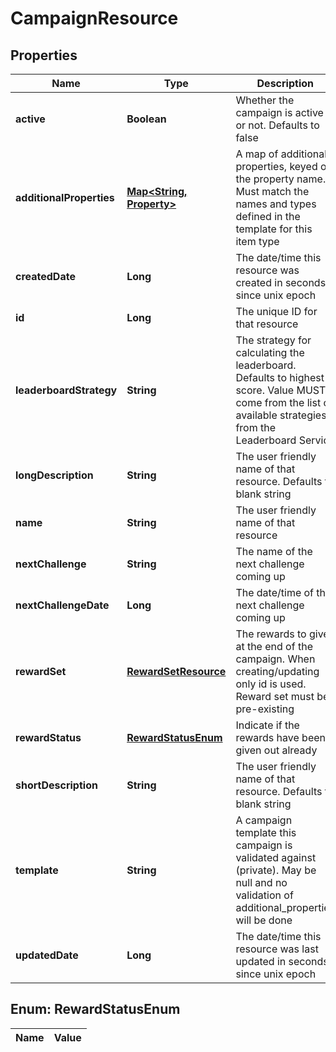 
# CampaignResource

## Properties
Name | Type | Description | Notes
------------ | ------------- | ------------- | -------------
**active** | **Boolean** | Whether the campaign is active or not.  Defaults to false |  [optional]
**additionalProperties** | [**Map&lt;String, Property&gt;**](Property.md) | A map of additional properties, keyed on the property name.  Must match the names and types defined in the template for this item type |  [optional]
**createdDate** | **Long** | The date/time this resource was created in seconds since unix epoch |  [optional]
**id** | **Long** | The unique ID for that resource |  [optional]
**leaderboardStrategy** | **String** | The strategy for calculating the leaderboard. Defaults to highest score. Value MUST come from the list of available strategies from the Leaderboard Service |  [optional]
**longDescription** | **String** | The user friendly name of that resource. Defaults to blank string |  [optional]
**name** | **String** | The user friendly name of that resource | 
**nextChallenge** | **String** | The name of the next challenge coming up |  [optional]
**nextChallengeDate** | **Long** | The date/time of the next challenge coming up |  [optional]
**rewardSet** | [**RewardSetResource**](RewardSetResource.md) | The rewards to give at the end of the campaign. When creating/updating only id is used. Reward set must be pre-existing |  [optional]
**rewardStatus** | [**RewardStatusEnum**](#RewardStatusEnum) | Indicate if the rewards have been given out already |  [optional]
**shortDescription** | **String** | The user friendly name of that resource. Defaults to blank string |  [optional]
**template** | **String** | A campaign template this campaign is validated against (private). May be null and no validation of additional_properties will be done |  [optional]
**updatedDate** | **Long** | The date/time this resource was last updated in seconds since unix epoch |  [optional]


<a name="RewardStatusEnum"></a>
## Enum: RewardStatusEnum
Name | Value
---- | -----



